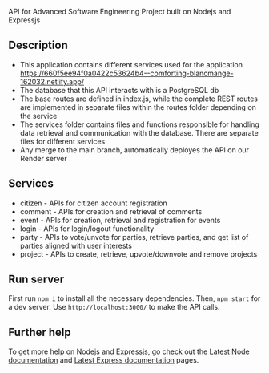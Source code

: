 API for Advanced Software Engineering Project built on Nodejs and Expressjs

## Description
* This application contains different services used for the application <https://660f5ee94f0a0422c53624b4--comforting-blancmange-162032.netlify.app/>
* The database that this API interacts with is a PostgreSQL db
* The base routes are defined in index.js, while the complete REST routes are implemented in separate files within the routes folder depending on the service
* The services folder contains files and functions responsible for handling data retrieval and communication with the database. There are separate files for different services
* Any merge to the main branch, automatically deployes the API on our Render server

## Services
* citizen - APIs for citizen account registration
* comment - APIs for creation and retrieval of comments
* event - APIs for creation, retrieval and registration for events
* login - APIs for login/logout functionality
* party - APIs to vote/unvote for parties, retrieve parties, and get list of parties aligned with user interests
* project - APIs to create, retrieve, upvote/downvote and remove projects

## Run server

First run `npm i` to install all the necessary dependencies.
Then, `npm start` for a dev server. Use `http://localhost:3000/` to make the API calls.

## Further help

To get more help on Nodejs and Expressjs, go check out the [Latest Node documentation](https://nodejs.org/docs/latest/api/) and [Latest Express documentation](https://expressjs.com/en/api.html) pages.
